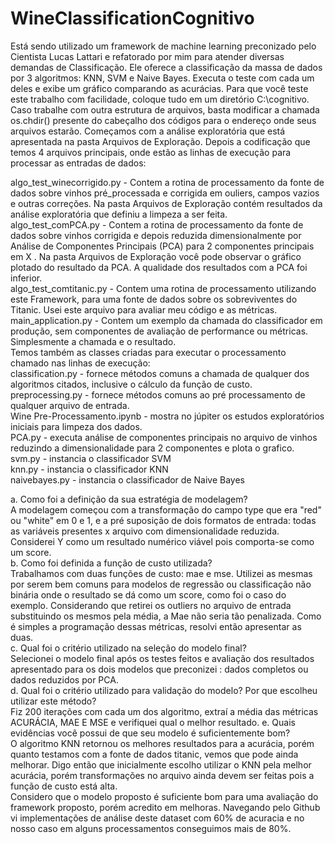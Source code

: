 # WineClassificationCognitivo
Está sendo utilizado um framework de machine learning preconizado pelo Cientista Lucas Lattari e refatorado por mim para atender diversas demandas de Classificação. Ele oferece a classificação da massa de dados por 3 algoritmos: KNN, SVM e Naive Bayes. Executa o teste com cada um deles e exibe um gráfico comparando as acurácias.
Para que você teste este trabalho com facilidade, coloque tudo em um diretório C:\cognitivo. Caso trabalhe com outra estrutura de arquivos, basta modificar a chamada os.chdir() presente do cabeçalho dos códigos para o endereço onde seus arquivos estarão.
Começamos com a análise exploratória que está apresentada na pasta Arquivos de Exploração. Depois a codificação que temos 4 arquivos principais, onde estão as linhas de execução para processar as entradas de dados:<br/>

  algo_test_winecorrigido.py - Contem a rotina de processamento da fonte de dados sobre vinhos pré_processada e corrigida em ouliers, campos vazios e outras correções. Na pasta Arquivos de Exploração contém resultados da análise exploratória que definiu a limpeza a ser feita.<br/>
  algo_test_comPCA.py - Contem a rotina de processamento da fonte de dados sobre vinhos corrigida e depois reduzida dimensionalmente por Análise de Componentes Principais (PCA) para 2 componentes principais em X . Na pasta Arquivos de Exploração você pode observar o gráfico plotado do resultado da PCA. A qualidade dos resultados com a PCA foi inferior.<br/>
  algo_test_comtitanic.py - Contem uma rotina de processamento utilizando este Framework, para uma fonte de dados sobre os sobreviventes do Titanic. Usei este arquivo para avaliar meu código e as métricas.<br/>
  main_application.py - Contem um exemplo da chamada do classificador em produção, sem componentes de avaliação de performance ou métricas. Simplesmente a chamada e o resultado.<br/>
  Temos também as classes criadas para executar o processamento chamado nas linhas de execução:<br/>
  classification.py - fornece métodos comuns a chamada de qualquer dos algoritmos citados, inclusive o cálculo da função de custo.<br/>
  preprocessing.py - fornece métodos comuns ao pré processamento de qualquer arquivo de entrada.<br/>
  Wine Pre-Processamento.ipynb - mostra no júpiter os estudos exploratórios iniciais para limpeza dos dados.<br/>
  PCA.py - executa análise de componentes principais no arquivo de vinhos reduzindo a dimensionalidade para 2 componentes e plota o grafico.<br/>
  svm.py - instancia o classificador SVM<br/>
  knn.py - instancia o classificador KNN<br/>
  naivebayes.py - instancia o classificador de Naive Bayes <br/>
  
  a. Como foi a definição da sua estratégia de modelagem? <br/>
  A modelagem começou com a transformação do campo type que era "red" ou "white"  em 0 e 1, e a pré suposição de dois formatos de        entrada: todas as variáveis presentes x arquivo com dimensionalidade reduzida. Considerei Y como um resultado numérico viável pois 
  comporta-se como um score.<br/>
   b. Como foi definida a função de custo utilizada?<br/>
  Trabalhamos com duas funções de custo: mae e mse. Utilizei as mesmas por serem bem comuns para modelos de regressão ou classificação     não binária onde o resultado se dá como um score, como foi o caso do exemplo. Considerando que retirei os outliers no arquivo de entrada substituindo os mesmos pela média, a Mae não seria tão penalizada. Como é simples a programação dessas métricas, resolvi então apresentar as duas.<br/>
  c. Qual foi o critério utilizado na seleção do modelo final?<br/>
  Selecionei o modelo final após os testes feitos e avaliação dos resultados apresentado para os dois modelos que preconizei : dados completos ou dados reduzidos por PCA.<br/>
  d. Qual foi o critério utilizado para validação do modelo? Por que escolheu utilizar este método?<br/>
  Fiz 200 iterações com cada um dos algoritmo, extraí a média das métricas ACURÁCIA, MAE E MSE e verifiquei qual o melhor resultado.
  e. Quais evidências você possui de que seu modelo é suficientemente bom?<br/>
  O algoritmo KNN retornou os melhores resultados para a acurácia, porém quanto testamos com a fonte de dados titanic, vemos que pode ainda melhorar. Digo então que inicialmente escolho utilizar o KNN pela melhor acurácia, porém transformações no arquivo ainda devem ser feitas pois a função de custo está alta.<br/>
  Considero que o modelo proposto é suficiente bom para uma avaliação do framework proposto, porém acredito em melhoras. Navegando pelo Github vi implementações de análise deste dataset com 60% de acuracia e no nosso caso em alguns processamentos conseguimos mais de 80%.
  


  
  
  


